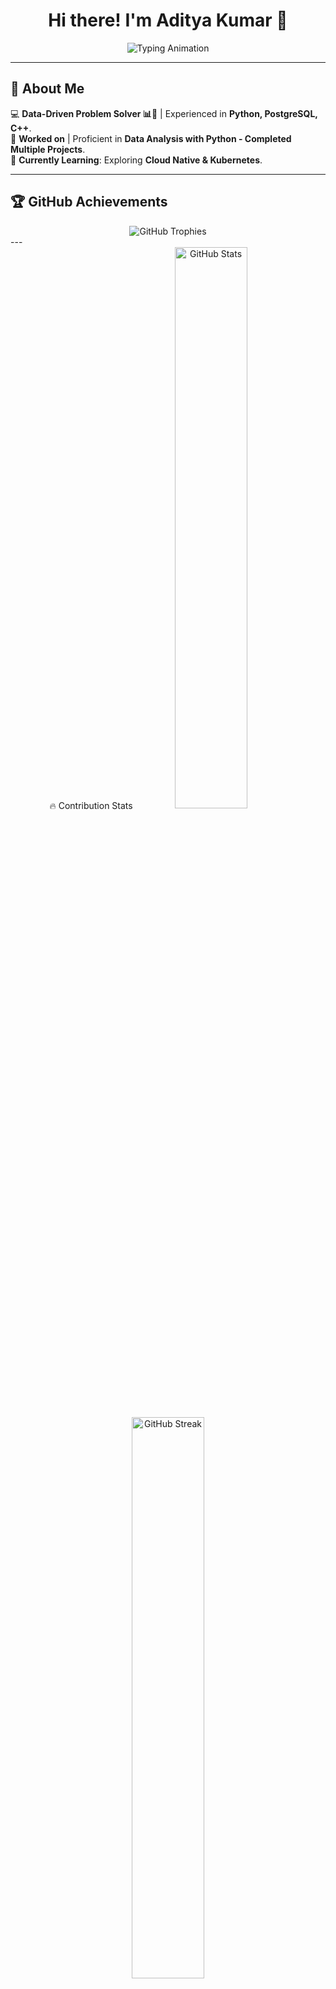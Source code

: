 <h1 align="center">Hi there! I'm Aditya Kumar 🚀</h1>

<p align="center">
  <img src="https://readme-typing-svg.herokuapp.com?font=Fira+Code&pause=1000&color=00A9A5&width=500&lines=Data+Analyst+%7C+Database+%7C+Technology" alt="Typing Animation" />
</p>


---

## 🚀 About Me  
💻 **Data-Driven Problem Solver 📊🤖** | Experienced in **Python, PostgreSQL, C++**.  
🎨 **Worked on** | Proficient in **Data Analysis with Python - Completed Multiple Projects**.  
🌱 **Currently Learning**: Exploring **Cloud Native & Kubernetes**.  

---

## 🏆 GitHub Achievements  
<div align="center"> <img src="https://github-profile-trophy.vercel.app/?username=noogler-aditya&theme=transparent&no-frame=true&column=6&margin-w=15&margin-h=15" alt="GitHub Trophies"> </div>
---




  
<div align="center">
🔥 Contribution Stats
<a href="https://github.com/noogler-aditya"> <img src="https://github-readme-stats.vercel.app/api?username=noogler-aditya&show_icons=true&theme=tokyonight&count_private=true&include_all_commits=true&custom_title=🚀 Aditya's GitHub Stats" alt="GitHub Stats" width="48%" /> </a> 
  <a href="https://github.com/noogler-aditya"> <img src="https://github-readme-streak-stats.herokuapp.com/?user=noogler-aditya&theme=tokyonight&fire=FF5733&currStreakLabel=00E6FE" alt="GitHub Streak" width="48%" /> </a>

🚀 Top Languages Used
<a href="https://github.com/noogler-aditya"> <img src="https://github-readme-stats.vercel.app/api/top-langs/?username=noogler-aditya&layout=compact&theme=tokyonight&langs_count=6&hide_border=true&bg_color=00000000&title_color=FFAD32&text_color=FFFFFF" alt="Top Languages" width="48%" /> </a>

🔢 Total Lines of Code Written
<a href="https://github.com/noogler-aditya"> <img src="https://github-readme-stats.vercel.app/api/wakatime?username=noogler-aditya&theme=tokyonight&layout=compact&langs_count=6&hide_border=true" alt="Total Lines of Code" width="48%" /> </a> </div>


---

## 📫 Connect with Me  
📧 **Email**: [adityanoogler01@gmail.com](mailto:adityanoogler01@gmail.com)  
🔗 **LinkedIn**: [linkedin.com/in/aditya-kumar-a03237243](#)  
🚀 **GitHub**: [github.com/noogler-aditya](#)  

---

### ⭐ _"Striving for simplicity in design and elegance in code!"_  
